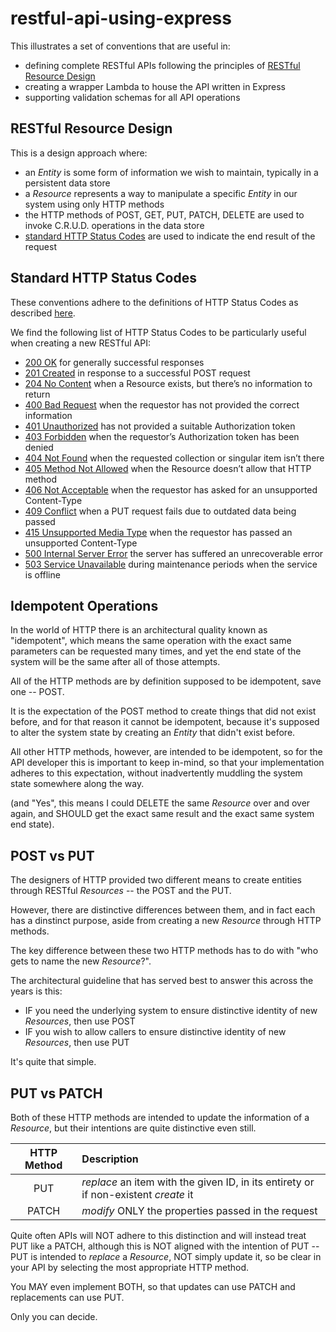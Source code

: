 # restful-api-using-express
This illustrates a set of conventions that are useful in:
* defining complete RESTful APIs following the principles of [RESTful Resource Design](#restful-resource-design)
* creating a wrapper Lambda to house the API written in Express
* supporting validation schemas for all API operations

## RESTful Resource Design
This is a design approach where:
* an _Entity_ is some form of information we wish to maintain, typically in a persistent data store
* a _Resource_ represents a way to manipulate a specific _Entity_ in our system using only HTTP methods
* the HTTP methods of POST, GET, PUT, PATCH, DELETE are used to invoke C.R.U.D. operations in the data store
* [standard HTTP Status Codes](#standard-http-status-codes) are used to indicate the end result of the request

## Standard HTTP Status Codes
These conventions adhere to the definitions of HTTP Status Codes as described [here](https://developer.mozilla.org/en-US/docs/Web/HTTP/Status).

We find the following list of HTTP Status Codes to be particularly useful when creating a new RESTful API:
* [200 OK](https://developer.mozilla.org/en-US/docs/Web/HTTP/Status/200) for generally successful responses
* [201 Created](https://developer.mozilla.org/en-US/docs/Web/HTTP/Status/201) in response to a successful POST request
* [204 No Content](https://developer.mozilla.org/en-US/docs/Web/HTTP/Status/204) when a Resource exists, but there’s no information to return
* [400 Bad Request](https://developer.mozilla.org/en-US/docs/Web/HTTP/Status/400) when the requestor has not provided the correct information
* [401 Unauthorized](https://developer.mozilla.org/en-US/docs/Web/HTTP/Status/401) has not provided a suitable Authorization token
* [403 Forbidden](https://developer.mozilla.org/en-US/docs/Web/HTTP/Status/403) when the requestor’s Authorization token has been denied
* [404 Not Found](https://developer.mozilla.org/en-US/docs/Web/HTTP/Status/404) when the requested collection or singular item isn’t there
* [405 Method Not Allowed](https://developer.mozilla.org/en-US/docs/Web/HTTP/Status/405) when the Resource doesn’t allow that HTTP method
* [406 Not Acceptable](https://developer.mozilla.org/en-US/docs/Web/HTTP/Status/406) when the requestor has asked for an unsupported Content-Type
* [409 Conflict](https://developer.mozilla.org/en-US/docs/Web/HTTP/Status/409) when a PUT request fails due to outdated data being passed
* [415 Unsupported Media Type](https://developer.mozilla.org/en-US/docs/Web/HTTP/Status/415) when the requestor has passed an unsupported Content-Type
* [500 Internal Server Error](https://developer.mozilla.org/en-US/docs/Web/HTTP/Status/500) the server has suffered an unrecoverable error
* [503 Service Unavailable](https://developer.mozilla.org/en-US/docs/Web/HTTP/Status/503) during maintenance periods when the service is offline

## Idempotent Operations
In the world of HTTP there is an architectural quality known as "idempotent", which means the same operation with the exact same parameters can be requested many times, and yet the end state of the system will be the same after all of those attempts.

All of the HTTP methods are by definition supposed to be idempotent, save one -- POST.

It is the expectation of the POST method to create things that did not exist before, and for that reason it cannot be idempotent, because it's supposed to alter the system state by creating an _Entity_ that didn't exist before.

All other HTTP methods, however, are intended to be idempotent, so for the API developer this is important to keep in-mind, so that your implementation adheres to this expectation, without inadvertently muddling the system state somewhere along the way.

(and "Yes", this means I could DELETE the same _Resource_ over and over again, and SHOULD get the exact same result and the exact same system end state).

## POST vs PUT
The designers of HTTP provided two different means to create entities through RESTful _Resources_ -- the POST and the PUT.

However, there are distinctive differences between them, and in fact each has a dinstinct purpose, aside from creating a new _Resource_ through HTTP methods.

The key difference between these two HTTP methods has to do with "who gets to name the new _Resource_?".

The architectural guideline that has served best to answer this across the years is this:
* IF you need the underlying system to ensure distinctive identity of new _Resources_, then use POST
* IF you wish to allow callers to ensure distinctive identity of new _Resources_, then use PUT

It's quite that simple.

## PUT vs PATCH
Both of these HTTP methods are intended to update the information of a _Resource_, but their intentions are quite distinctive even still.

| HTTP Method | Description                                                                         |
| :-:         | :--                                                                                 |
| PUT         | _replace_ an item with the given ID, in its entirety or if non-existent _create_ it |
| PATCH       | _modify_ ONLY the properties passed in the request                                  |

Quite often APIs will NOT adhere to this distinction and will instead treat PUT like a PATCH, although this is NOT aligned with the intention of PUT -- PUT is intended to _replace_ a _Resource_, NOT simply update it, so be clear in your API by selecting the most appropriate HTTP method.

You MAY even implement BOTH, so that updates can use PATCH and replacements can use PUT.

Only you can decide.
